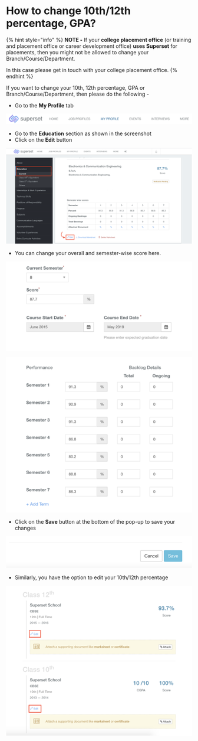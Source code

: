 # How to change 10th/12th percentage, GPA?



{% hint style="info" %}
**NOTE -** If your **college placement office** \(or training and placement office or career development office\) **uses Superset** for placements, then you might not be allowed to change your Branch/Course/Department. 

In this case please get in touch with your college placement office.
{% endhint %}

If you want to change your 10th, 12th percentage, GPA or Branch/Course/Department, then please do the following - 

* Go to the **My Profile** tab 

![My Profile tab](../../.gitbook/assets/screenshot-2021-04-01-at-7.38.47-pm.png)

* Go to the **Education** section as shown in the screenshot
* Click on the **Edit** button

![Click on Edit under the Education section](../../.gitbook/assets/screenshot-2021-04-01-at-7.19.03-pm.png)

* You can change your overall and semester-wise score here.

![Change overall score](../../.gitbook/assets/screenshot-2021-04-03-at-11.26.28-pm.png)

![Change semester-wise score](../../.gitbook/assets/screenshot-2021-04-03-at-11.26.41-pm.png)

* Click on the **Save** button at the bottom of the pop-up to save your changes

![Save button](../../.gitbook/assets/screenshot-2021-04-01-at-7.35.57-pm.png)

* Similarly, you have the option to edit your 10th/12th percentage

![](../../.gitbook/assets/screenshot-2021-04-03-at-11.33.16-pm.png)

